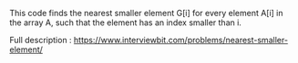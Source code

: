 This code finds the nearest smaller element G[i] for every element A[i] in the array A, such that the element has an index smaller than i.

Full description : https://www.interviewbit.com/problems/nearest-smaller-element/
